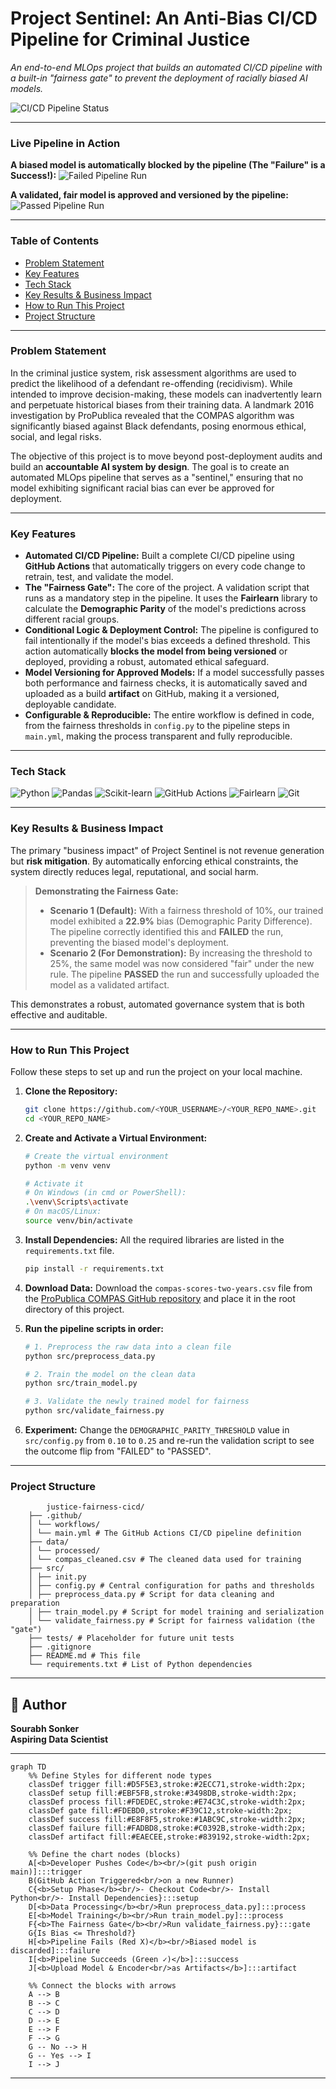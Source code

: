 # Project Sentinel: An Anti-Bias CI/CD Pipeline for Criminal Justice

*An end-to-end MLOps project that builds an automated CI/CD pipeline with a built-in "fairness gate" to prevent the deployment of racially biased AI models.*

![CI/CD Pipeline Status](https://github.com/Sourabh1710/justice-fairness-cicd/actions/workflows/main.yml/badge.svg)

---

### **Live Pipeline in Action**

**A biased model is automatically blocked by the pipeline (The "Failure" is a Success!):**
![Failed Pipeline Run](failed_run.png)

**A validated, fair model is approved and versioned by the pipeline:**
![Passed Pipeline Run](passed_run.png)

---

### Table of Contents
* [Problem Statement](#problem-statement)
* [Key Features](#key-features)
* [Tech Stack](#tech-stack)
* [Key Results & Business Impact](#key-results--business-impact)
* [How to Run This Project](#how-to-run-this-project)
* [Project Structure](#project-structure)

---

### Problem Statement

In the criminal justice system, risk assessment algorithms are used to predict the likelihood of a defendant re-offending (recidivism). While intended to improve decision-making, these models can inadvertently learn and perpetuate historical biases from their training data. A landmark 2016 investigation by ProPublica revealed that the COMPAS algorithm was significantly biased against Black defendants, posing enormous ethical, social, and legal risks.

The objective of this project is to move beyond post-deployment audits and build an **accountable AI system by design**. The goal is to create an automated MLOps pipeline that serves as a "sentinel," ensuring that no model exhibiting significant racial bias can ever be approved for deployment.

---

### Key Features
*   **Automated CI/CD Pipeline:** Built a complete CI/CD pipeline using **GitHub Actions** that automatically triggers on every code change to retrain, test, and validate the model.
*   **The "Fairness Gate":** The core of the project. A validation script that runs as a mandatory step in the pipeline. It uses the **Fairlearn** library to calculate the **Demographic Parity** of the model's predictions across different racial groups.
*   **Conditional Logic & Deployment Control:** The pipeline is configured to fail intentionally if the model's bias exceeds a defined threshold. This action automatically **blocks the model from being versioned** or deployed, providing a robust, automated ethical safeguard.
*   **Model Versioning for Approved Models:** If a model successfully passes both performance and fairness checks, it is automatically saved and uploaded as a build **artifact** on GitHub, making it a versioned, deployable candidate.
*   **Configurable & Reproducible:** The entire workflow is defined in code, from the fairness thresholds in `config.py` to the pipeline steps in `main.yml`, making the process transparent and fully reproducible.

---

### Tech Stack

![Python](https://img.shields.io/badge/Python-3776AB?style=for-the-badge&logo=python&logoColor=white)
![Pandas](https://img.shields.io/badge/Pandas-150458?style=for-the-badge&logo=pandas&logoColor=white)
![Scikit-learn](https://img.shields.io/badge/scikit--learn-F7931E?style=for-the-badge&logo=scikit-learn&logoColor=white)
![GitHub Actions](https://img.shields.io/badge/GitHub_Actions-2088FF?style=for-the-badge&logo=github-actions&logoColor=white)
![Fairlearn](https://img.shields.io/badge/Fairlearn-0078D4?style=for-the-badge&logo=microsoft&logoColor=white)
![Git](https://img.shields.io/badge/GIT-E44C30?style=for-the-badge&logo=git&logoColor=white)


---

### Key Results & Business Impact

The primary "business impact" of Project Sentinel is not revenue generation but **risk mitigation**. By automatically enforcing ethical constraints, the system directly reduces legal, reputational, and social harm.

> **Demonstrating the Fairness Gate:**
> *   **Scenario 1 (Default):** With a fairness threshold of 10%, our trained model exhibited a **22.9%** bias (Demographic Parity Difference). The pipeline correctly identified this and **FAILED** the run, preventing the biased model's deployment.
> *   **Scenario 2 (For Demonstration):** By increasing the threshold to 25%, the same model was now considered "fair" under the new rule. The pipeline **PASSED** the run and successfully uploaded the model as a validated artifact.

This demonstrates a robust, automated governance system that is both effective and auditable.

---

### How to Run This Project

Follow these steps to set up and run the project on your local machine.

1.  **Clone the Repository:**
    ```bash
    git clone https://github.com/<YOUR_USERNAME>/<YOUR_REPO_NAME>.git
    cd <YOUR_REPO_NAME>
    ```

2.  **Create and Activate a Virtual Environment:**
    ```bash
    # Create the virtual environment
    python -m venv venv

    # Activate it
    # On Windows (in cmd or PowerShell):
    .\venv\Scripts\activate
    # On macOS/Linux:
    source venv/bin/activate
    ```

3.  **Install Dependencies:**
    All the required libraries are listed in the `requirements.txt` file.
    ```bash
    pip install -r requirements.txt
    ```
4.  **Download Data:** Download the `compas-scores-two-years.csv` file from the [ProPublica COMPAS GitHub repository](https://github.com/propublica/compas-analysis/blob/master/compas-scores-two-years.csv) and place it in the root directory of this project.


5.  **Run the pipeline scripts in order:**
    ```bash
    # 1. Preprocess the raw data into a clean file
    python src/preprocess_data.py

    # 2. Train the model on the clean data
    python src/train_model.py

    # 3. Validate the newly trained model for fairness
    python src/validate_fairness.py
    ```

6.  **Experiment:** Change the `DEMOGRAPHIC_PARITY_THRESHOLD` value in `src/config.py` from `0.10` to `0.25` and re-run the validation script to see the outcome flip from "FAILED" to "PASSED".

---

### Project Structure
```
        justice-fairness-cicd/
    ├── .github/
    │ └── workflows/
    │ └── main.yml # The GitHub Actions CI/CD pipeline definition
    ├── data/
    │ └── processed/
    │ └── compas_cleaned.csv # The cleaned data used for training
    ├── src/
    │ ├── init.py
    │ ├── config.py # Central configuration for paths and thresholds
    │ ├── preprocess_data.py # Script for data cleaning and preparation
    │ ├── train_model.py # Script for model training and serialization
    │ └── validate_fairness.py # Script for fairness validation (the "gate")
    ├── tests/ # Placeholder for future unit tests
    ├── .gitignore
    ├── README.md # This file
    └── requirements.txt # List of Python dependencies

```


---

## 👤 Author
**Sourabh Sonker**                                                                                                                 
**Aspiring Data Scientist**

---
```mermaid
graph TD
    %% Define Styles for different node types
    classDef trigger fill:#D5F5E3,stroke:#2ECC71,stroke-width:2px;
    classDef setup fill:#EBF5FB,stroke:#3498DB,stroke-width:2px;
    classDef process fill:#FDEDEC,stroke:#E74C3C,stroke-width:2px;
    classDef gate fill:#FDEBD0,stroke:#F39C12,stroke-width:2px;
    classDef success fill:#E8F8F5,stroke:#1ABC9C,stroke-width:2px;
    classDef failure fill:#FADBD8,stroke:#C0392B,stroke-width:2px;
    classDef artifact fill:#EAECEE,stroke:#839192,stroke-width:2px;

    %% Define the chart nodes (blocks)
    A[<b>Developer Pushes Code</b><br/>(git push origin main)]:::trigger
    B(GitHub Action Triggered<br/>on a new Runner)
    C{<b>Setup Phase</b><br/>- Checkout Code<br/>- Install Python<br/>- Install Dependencies}:::setup
    D[<b>Data Processing</b><br/>Run preprocess_data.py]:::process
    E[<b>Model Training</b><br/>Run train_model.py]:::process
    F{<b>The Fairness Gate</b><br/>Run validate_fairness.py}:::gate
    G{Is Bias <= Threshold?}
    H[<b>Pipeline Fails (Red X)</b><br/>Biased model is discarded]:::failure
    I[<b>Pipeline Succeeds (Green ✓)</b>]:::success
    J[<b>Upload Model & Encoder<br/>as Artifacts</b>]:::artifact

    %% Connect the blocks with arrows
    A --> B
    B --> C
    C --> D
    D --> E
    E --> F
    F --> G
    G -- No --> H
    G -- Yes --> I
    I --> J
```

---